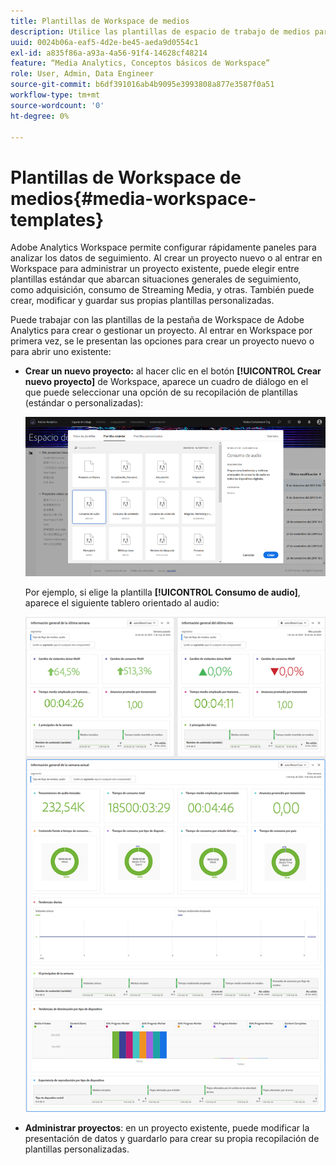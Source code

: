 ```yaml
---
title: Plantillas de Workspace de medios
description: Utilice las plantillas de espacio de trabajo de medios para analizar los datos de seguimiento. Elija plantillas estándar para medios de adquisición o de transmisión, o cree sus propias plantillas personalizadas.
uuid: 0024b06a-eaf5-4d2e-be45-aeda9d0554c1
exl-id: a835f86a-a93a-4a56-91f4-14628cf48214
feature: “Media Analytics, Conceptos básicos de Workspace”
role: User, Admin, Data Engineer
source-git-commit: b6df391016ab4b9095e3993808a877e3587f0a51
workflow-type: tm+mt
source-wordcount: '0'
ht-degree: 0%

---
```


# Plantillas de Workspace de medios{#media-workspace-templates}

Adobe Analytics Workspace permite configurar rápidamente paneles para analizar los datos de seguimiento. Al crear un proyecto nuevo o al entrar en Workspace para administrar un proyecto existente, puede elegir entre plantillas estándar que abarcan situaciones generales de seguimiento, como adquisición, consumo de Streaming Media, y otras. También puede crear, modificar y guardar sus propias plantillas personalizadas.

Puede trabajar con las plantillas de la pestaña de Workspace de Adobe Analytics para crear o gestionar un proyecto. Al entrar en Workspace por primera vez, se le presentan las opciones para crear un proyecto nuevo o para abrir uno existente:

* **Crear un nuevo proyecto:** al hacer clic en el botón **[!UICONTROL Crear nuevo proyecto]** de Workspace, aparece un cuadro de diálogo en el que puede seleccionar una opción de su recopilación de plantillas (estándar o personalizadas):

   ![](assets/all-templates-audio.png)

   Por ejemplo, si elige la plantilla **[!UICONTROL Consumo de audio]**, aparece el siguiente tablero orientado al audio:

   ![](assets/aa-workspace.png)

* **Administrar proyectos**: en un proyecto existente, puede modificar la presentación de datos y guardarlo para crear su propia recopilación de plantillas personalizadas.
